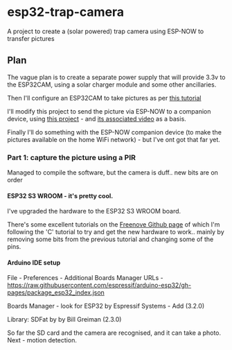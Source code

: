 # esp32-trap-camera
A project to create a (solar powered) trap camera using ESP-NOW to transfer pictures


## Plan

The vague plan is to create a separate power supply that will provide 3.3v to the ESP32CAM, using a solar charger module and some other ancillaries.

Then I'll configure an ESP32CAM to take pictures as per [this tutorial](https://randomnerdtutorials.com/esp32-cam-pir-motion-detector-photo-capture)

I'll modify this project to send the picture via ESP-NOW to a companion device, using [this project](https://github.com/talofer99/ESP32CAM-Capture-and-send-image-over-esp-now) - and [its associated video](https://www.youtube.com/watch?v=0s4Bm9Ar42U) as a basis.

Finally I'll do something with the ESP-NOW companion device (to make the pictures available on the home WiFi network) - but I've ont got that far yet.



### Part 1: capture the picture using a PIR
Managed to compile the software, but the camera is duff.. new bits are on order

#### ESP32 S3 WROOM - it's pretty cool. 

I've upgraded the hardware to the ESP32 S3 WROOM board.

There's some excellent tutorials on the [Freenove Github page](https://github.com/Freenove/Freenove_ESP32_S3_WROOM_Board) of which I'm following the 'C' tutorial to try and get the new hardware to work.. mainly by removing some bits from the previous tutorial and changing some of the pins. 

#### Arduino IDE setup
 
File - Preferences - Additional Boards Manager URLs - https://raw.githubusercontent.com/espressif/arduino-esp32/gh-pages/package_esp32_index.json

Boards Manager - look for ESP32 by Espressif Systems - Add (3.2.0)

Library: SDFat by by Bill Greiman (2.3.0)



So far the SD card and the camera are recognised, and it can take a photo.
Next - motion detection.